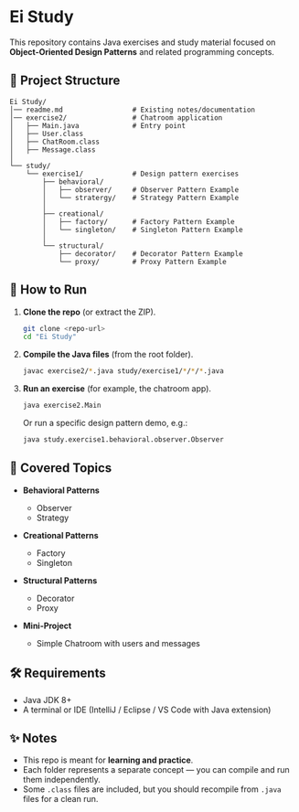 # Ei Study

This repository contains Java exercises and study material focused on **Object-Oriented Design Patterns** and related programming concepts.  

## 📂 Project Structure  

```
Ei Study/
│── readme.md                 # Existing notes/documentation
│── exercise2/                # Chatroom application
│   ├── Main.java             # Entry point
│   ├── User.class
│   ├── ChatRoom.class
│   ├── Message.class
│
└── study/
    └── exercise1/            # Design pattern exercises
        ├── behavioral/
        │   ├── observer/     # Observer Pattern Example
        │   └── stratergy/    # Strategy Pattern Example
        │
        ├── creational/
        │   ├── factory/      # Factory Pattern Example
        │   └── singleton/    # Singleton Pattern Example
        │
        └── structural/
            ├── decorator/    # Decorator Pattern Example
            └── proxy/        # Proxy Pattern Example
```

## 🚀 How to Run  

1. **Clone the repo** (or extract the ZIP).  
   ```bash
   git clone <repo-url>
   cd "Ei Study"
   ```

2. **Compile the Java files** (from the root folder).  
   ```bash
   javac exercise2/*.java study/exercise1/*/*/*.java
   ```

3. **Run an exercise** (for example, the chatroom app).  
   ```bash
   java exercise2.Main
   ```

   Or run a specific design pattern demo, e.g.:  
   ```bash
   java study.exercise1.behavioral.observer.Observer
   ```

## 📘 Covered Topics  

- **Behavioral Patterns**
  - Observer
  - Strategy  

- **Creational Patterns**
  - Factory
  - Singleton  

- **Structural Patterns**
  - Decorator
  - Proxy  

- **Mini-Project**
  - Simple Chatroom with users and messages  

## 🛠 Requirements  

- Java JDK 8+  
- A terminal or IDE (IntelliJ / Eclipse / VS Code with Java extension)  

## ✨ Notes  

- This repo is meant for **learning and practice**.  
- Each folder represents a separate concept — you can compile and run them independently.  
- Some `.class` files are included, but you should recompile from `.java` files for a clean run.  
